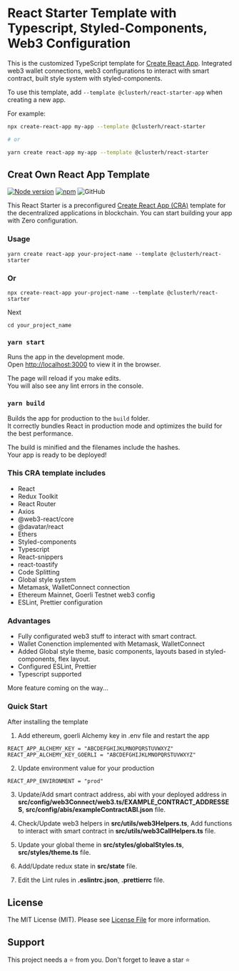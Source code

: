 # React Starter Template with Typescript, Styled-Components, Web3 Configuration

This is the customized TypeScript template for [Create React App](https://github.com/facebook/create-react-app).
Integrated web3 wallet connections, web3 configurations to interact with smart contract, built style system with styled-components.

To use this template, add `--template @clusterh/react-starter-app` when creating a new app.

For example:

```sh
npx create-react-app my-app --template @clusterh/react-starter

# or

yarn create react-app my-app --template @clusterh/react-starter
```

## Creat Own React App Template

[![Node version](https://img.shields.io/node/v/@clusterh/cra-template-react-starter.svg?style=flat)](http://nodejs.org/download/)
[![npm](https://img.shields.io/npm/dm/@clusterh/cra-template-react.starter.svg)](https://www.npmjs.com/package/@clusterh/cra-template-react-starter)
![GitHub](https://img.shields.io/github/license/clusterh/react-starter-package)


This React Starter is a preconfigured [Create React App (CRA)](https://github.com/facebook/create-react-app) template for the decentralized applications in blockchain. You can start building your app with Zero configuration.

### Usage

```
yarn create react-app your-project-name --template @clusterh/react-starter
```
### Or

```
npx create-react-app your-project-name --template @clusterh/react-starter
```

Next
```
cd your_project_name
```

### `yarn start`

Runs the app in the development mode.\
Open [http://localhost:3000](http://localhost:3000) to view it in the browser.

The page will reload if you make edits.\
You will also see any lint errors in the console.

### `yarn build`

Builds the app for production to the `build` folder.\
It correctly bundles React in production mode and optimizes the build for the best performance.

The build is minified and the filenames include the hashes.\
Your app is ready to be deployed!

### This CRA template includes
 - React
 - Redux Toolkit
 - React Router
 - Axios
 - @web3-react/core
 - @davatar/react
 - Ethers
 - Styled-components
 - Typescript
 - React-snippers
 - react-toastify
 - Code Splitting
 - Global style system
 - Metamask, WalletConnect connection
 - Ethereum Mainnet, Goerli Testnet web3 config
 - ESLint, Prettier configuration

### Advantages
- Fully configurated web3 stuff to interact with smart contract.
- Wallet Conenction implemented with Metamask, WalletConnect
- Added Global style theme, basic components, layouts based in styled-components, flex layout.
- Configured ESLint, Prettier
- Typescript supported

More feature coming on the way...

### Quick Start

After installing the template

1. Add ethereum, goerli Alchemy key in .env file and restart the app

```
REACT_APP_ALCHEMY_KEY = "ABCDEFGHIJKLMNOPQRSTUVWXYZ"
REACT_APP_ALCHEMY_KEY_GOERLI = "ABCDEFGHIJKLMNOPQRSTUVWXYZ"
```

2. Update environment value for your production

```
REACT_APP_ENVIRONMENT = "prod"
```

3. Update/Add smart contract address, abi with your deployed address in **src/config/web3Connect/web3.ts/EXAMPLE_CONTRACT_ADDRESSES**, **src/config/abis/exampleContractABI.json** file.

4. Check/Update web3 helpers in **src/utils/web3Helpers.ts**, Add functions to interact with smart contract in **src/utils/web3CallHelpers.ts** file.

5. Update your global theme in **src/styles/globalStyles.ts**, **src/styles/theme.ts** file.

6. Add/Update redux state in **src/state** file.

6. Edit the Lint rules in **.eslintrc.json**, **.prettierrc** file.

## License

The MIT License (MIT). Please see [License File](LICENSE.md) for more information.

## Support

This project needs a ⭐️ from you. Don't forget to leave a star ⭐️
